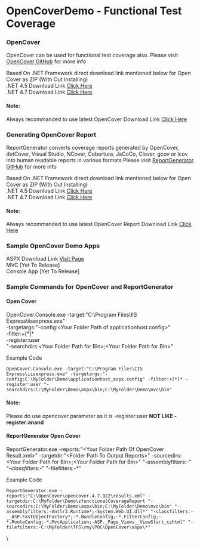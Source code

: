 # OpenCoverDemo - Functional Test Coverage

### OpenCover
OpenCover can be used for functional test coverage also. 
Please visit [OpenCover GitHub](https://github.com/OpenCover/opencover) for more info

Based On .NET Framework direct download link mentioned below for Open Cover as ZIP (With Out Installing) \
.NET 4.5 Download Link [Click Here](https://github.com/OpenCover/opencover/releases/download/4.5.3427/opencover.4.5.3427.zip) \
.NET 4.7 Download Link [Click Here](https://github.com/OpenCover/opencover/releases/download/4.7.922/opencover.4.7.922.zip)

#### Note: 
Always recommanded to use latest OpenCover Download Link [Click Here](https://github.com/OpenCover/opencover/releases)

### Generating OpenCover Report
ReportGenerator converts coverage reports generated by OpenCover, dotCover, Visual Studio, NCover, Cobertura, JaCoCo, Clover, gcov or lcov into human readable reports in various formats
Please visit [ReportGenerator GitHub](https://github.com/danielpalme/ReportGenerator) for more info

Based On .NET Framework direct download link mentioned below for Open Cover as ZIP (With Out Installing) \
.NET 4.5 Download Link [Click Here](https://github.com/danielpalme/ReportGenerator/releases/download/v3.1.2.0/ReportGenerator_3.1.2.0.zip) \
.NET 4.7 Download Link [Click Here](https://github.com/danielpalme/ReportGenerator/releases/download/v4.2.5/ReportGenerator_4.2.5.zip)


#### Note: 
Always recommanded to use latest OpenCover Report Download Link [Click Here](https://github.com/danielpalme/ReportGenerator/releases)

### Sample OpenCover Demo Apps

ASPX Download Link [Visit Page](https://github.com/VAapps/OpenCoverDemo/tree/master/ASPXSample) \
MVC [Yet To Release] \
Console App [Yet To Release] 

### Sample Commands for OpenCover and ReportGenerator

#### Open Cover
OpenCover.Console.exe -target:"C:\Program Files\IIS Express\iisexpress.exe" \
-targetargs:"-config:\<Your Folder Path of applicationhost.config\>" \
-filter:+[\*]* \
-register:user \
"-searchdirs:\<Your Folder Path for Bin\>;\<Your Folder Path for Bin\>"

Example Code
```
OpenCover.Console.exe -target:"C:\Program Files\IIS Express\iisexpress.exe" -targetargs:"-config:C:\MyFolder\Demo\applicationhost_aspx.config" -filter:+[*]* -register:user "-searchdirs:C:\MyFolder\Demo\aspx\bin;C:\MyFolder\Demo\mvc\bin"
```
#### Note: 
Please do use opencover parameter as it is -register:user **NOT LIKE -register:anand**


#### ReportGenerator Open Cover

ReportGenerator.exe 
-reports:"\<Your Folder Path Of OpenCover Result.xml\>" 
-targetdir:"\<Folder Path To Output Reports\>"
-sourcedirs:\<Your Folder Path for Bin\>;\<Your Folder Path for Bin\>" 
"-assemblyfilters:-<Ignore Assemblies>*" 
"-classfilters:-<Ignore Class filefilters>*" 
"-filefilters:-<Ignore file path>*"

Example Code
```
ReportGenerator.exe -reports:"C:\OpenCover\opencover.4.7.922\results.xml" -targetdir:C:\MyFolder\Demo\zfunctionalCoverageReport "-sourcedirs:C:\MyFolder\Demo\aspx\bin;C:\MyFolder\Demo\mvc\bin" "-assemblyfilters:-Antlr3.Runtime*;-System.Web.UI.dll*" "-classfilters:-__ASP.FastObjectFactory*;-*.BundleConfig;-*.FilterConfig;-*.RouteConfig;-*.MvcApplication;-ASP._Page_Views__ViewStart_cshtml" "-filefilters:-C:\MyFolder\TFS\rmy\POC\OpenCover\aspx\*"
```
\



